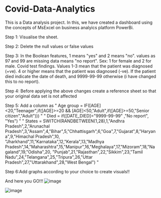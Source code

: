 # Covid-Data-Analytics
This is a Data analysis project. In this, we have created a dashboard using the concepts of MsExcel on business analyics platform PowerBi.

Step 1: Visualise the sheet.

Step 2: Delete the null values or false values

Step 3: In the Boolean features, 1 means "yes" and 2 means "no". values as 97 and 99 are missing data means "no report".
        Sex: 1 for female and 2 for male.
        Covid test findings. Values 1-3 mean that the patient was diagnosed (+ve). 4 or higher means that the patient  was diagnosed (-ve).
        If the patient died indicate the date of death, and 9999-99-99 otherwise (i have changed this to no report).

Step 4: Before applying the above changes create a reference sheet so that your original data set is not affected

Step 5: Add a column as " Age group = IF([AGE]<20,"Teenager",if([AGE]>=20 && [AGE]<50,"Adult",if([AGE]>=50,"Senior citizen","Adult"))) "
                        " Died = if([DATE_DIED]="9999-99-99" ,"No report", "Yes") "
                        " States = SWITCH(RANDBETWEEN(1,28),1,"Andhra Pradesh",2,"Arunachal Pradesh",3,"Assam",4,"Bihar",5,"Chhattisgarh",6,"Goa",7,"Gujarat",8,"Haryana",9,"Himachal 
                          Pradesh",10, "Jharkhand",11,"Karnataka",12,"Kerala",13,"Madhya Pradesh",14,"Maharashtra",15,"Manipur",16,"Meghalaya",17,"Mizoram",18,"Nagaland",19,"Odisha",20,
                          "Punjab",21,"Rajasthan",22,"Sikkim",23,"Tamil Nadu",24,"Telangana",25,"Tripura",26,"Uttar Pradesh",27,"Uttarakhand",28,"West Bengal") "
                          
Step 6:Add graphs according to your choice to create visuals!!

And here you GO!!!
![image](https://github.com/ankit5163/Covid-Data-Analytics/assets/85782912/3754ce8b-1b88-45d3-a842-4584d0bc2f6e)

![image](https://github.com/ankit5163/Covid-Data-Analytics/assets/85782912/9ae21a27-172f-4a98-9ae0-b66274d5d447)


